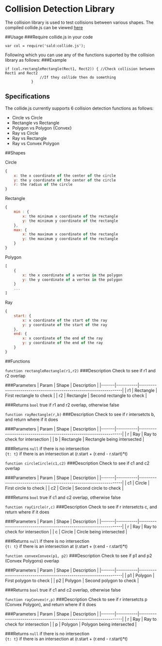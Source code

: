 # Collision Detection Library

The collision library is used to test collisions between various shapes. The compiled collide.js can be viewed [here](../sald/collide.js)

##Usage
###Require collide.js in your code
```
var col = require('sald:collide.js');
```
Following which you can use any of the functions suported by the collision library as follows:
###Example
```
if (col.rectangleRectangle(Rect1, Rect2)) {	//Check collision between Rect1 and Rect2
				//If they collide then do something
			}
```

## Specifications

The collide.js currently supports 6 collision detection functions as follows:

* Circle vs Circle
* Rectangle vs Rectangle
* Polygon vs Polygon {Convex}
* Ray vs Circle
* Ray vs Rectangle
* Ray vs Convex Polygon

##Shapes

Circle
```javascript
{
	x: the x coordinate of the center of the circle
	y: the y coordinate of the center of the circle
	r: the radius of the circle
}
```

Rectangle
```javascript
{
	min : {
		x: the minimum x coordinate of the rectangle
		y: the minimum y coordinate of the rectangle
	},
	max: {
		x: the maximum x coordinate of the rectangle
		y: the maximum y coordinate of the rectangle
	}
}
```

Polygon
```javascript
[
	{
		x: the x coordinate of a vertex in the polygon
		y: the y coordinate of a vertex in the polygon
	}
	...
]
```

Ray
```javascript
{
	start: {
		x: x coordinate of the start of the ray
		y: y coordinate of the start of the ray
	},
	end: {
		x: x coordinate of the end of the ray
		y: y coordinate of the end of the ray
	}
}
```
##Functions

`function rectangleRectangle(r1,r2)`
###Description
Check to see if r1 and r2 overlap

###Parameters
| Param | Shape     | Description                                                         |
|-------|-----------|---------------------------------------------------------------------|
| r1    | Rectangle | First rectangle to check                                            |
| r2    | Rectangle | Second rectangle to check                                           |

###Returns
`bool` true if r1 and r2 overlap, otherwise false

`function rayRectangle(r,b)`
###Description
Check to see if r intersetcts b, and return where if it does

###Parameters
| Param | Shape     | Description                                                         |
|-------|-----------|---------------------------------------------------------------------|
| r     | Ray       | Ray to check for intersection                                       |
| b     | Rectangle | Rectangle being intersected                                         |

###Returns
`null` if there is no intersection<br>
`{t: t}` if there is an intersection at (r.start + (r.end - r.start)*t)

`function circleCircle(c1,c2)`
###Description
Check to see if c1 and c2 overlap

###Parameters
| Param | Shape     | Description                                                         |
|-------|-----------|---------------------------------------------------------------------|
| c1    | Circle    | First circle to check                                               |
| c2    | Circle    | Second circle to check                                              |

###Returns
`bool` true if c1 and c2 overlap, otherwise false

`function rayCircle(r,c)`
###Description
Check to see if r intersetcts c, and return where if it does

###Parameters
| Param | Shape     | Description                                                         |
|-------|-----------|---------------------------------------------------------------------|
| r     | Ray       | Ray to check for intersection                                       |
| c     | Circle    | Circle being intersected                                            |

###Returns
`null` if there is no intersection<br>
`{t: t}` if there is an intersection at (r.start + (r.end - r.start)*t)

`function convexConvex(p1, p2)`
###Description
Check to see if p1 and p2 (Convex Polygons) overlap

###Parameters
| Param | Shape     | Description                                                         |
|-------|-----------|---------------------------------------------------------------------|
| p1    | Polygon   | First polygon to check                                              |
| p2    | Polygon   | Second polygon to check                                             |

###Returns
`bool` true if c1 and c2 overlap, otherwise false

`function rayConvex(r,p)`
###Description
Check to see if r intersetcts p (Convex Polygon), and return where if it does

###Parameters
| Param | Shape     | Description                                                         |
|-------|-----------|---------------------------------------------------------------------|
| r     | Ray       | Ray to check for intersection                                       |
| p     | Polygon   | Polygon being intersected                                            |

###Returns
`null` if there is no intersection<br>
`{t: t}` if there is an intersection at (r.start + (r.end - r.start)*t)
